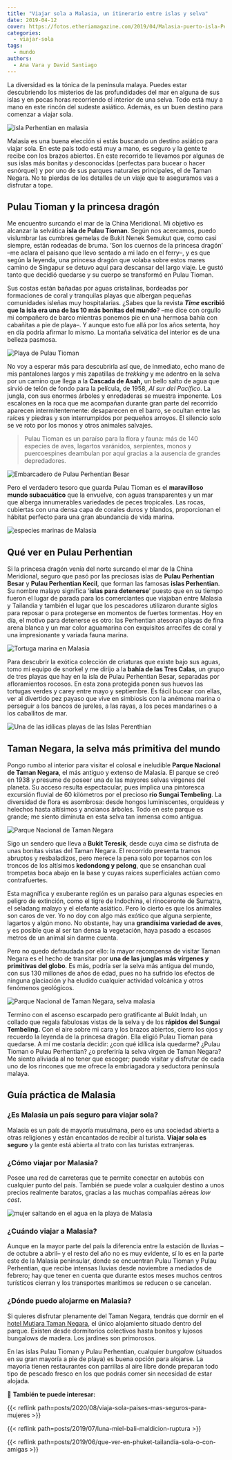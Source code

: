 ```yaml
---
title: "Viajar sola a Malasia, un itinerario entre islas y selva"
date: 2019-04-12
cover: https://fotos.etheriamagazine.com/2019/04/Malasia-puerto-isla-Perhentian.jpg
categories: 
  - viajar-sola
tags: 
  - mundo
authors: 
  - Ana Vara y David Santiago
---
```


La diversidad es la tónica de la península malaya. Puedes estar descubriendo los 
misterios de las profundidades del mar en alguna de sus islas y en pocas horas 
recorriendo el interior de una selva. Todo está muy a mano en este rincón del sudeste 
asiático. Además, es un buen destino para comenzar a viajar sola. 

![isla Perhentian en malasia](https://fotos.etheriamagazine.com/2019/04/malasia-isla-perhentian.jpg "Esnórquel en la Isla Perhentian.")

Malasia es una buena elección si estás buscando un destino asiático para viajar sola. En 
este país todo está muy a mano, es seguro y la gente te recibe con los brazos abiertos. 
En este recorrido te llevamos por algunas de sus islas más bonitas y desconocidas 
(perfectas para bucear o hacer esnórquel) y por uno de sus parques naturales 
principales, el de Taman Negara. No te pierdas de los detalles de un viaje que te 
aseguramos vas a disfrutar a tope. 

## Pulau Tioman y la princesa dragón

Me encuentro surcando el mar de la China Meridional. Mi objetivo es alcanzar la 
selvática **isla de Pulau Tioman**. Según nos acercamos, puedo vislumbrar las cumbres 
gemelas de Bukit Nenek Semukut que, como casi siempre, están rodeadas de bruma. ‘Son los 
cuernos de la princesa dragón’ –me aclara el paisano que llevo sentado a mi lado en el 
ferry–, y es que según la leyenda, una princesa dragón que volaba sobre estos mares 
camino de Singapur se detuvo aquí para descansar del largo viaje. Le gustó tanto que 
decidió quedarse y su cuerpo se transformó en Pulau Tioman. 

Sus costas están bañadas por aguas cristalinas, bordeadas por formaciones de coral y 
tranquilas playas que albergan pequeñas comunidades isleñas muy hospitalarias. ¿Sabes 
que la revista **_Time_ escribió que la isla era una de las 10 más bonitas del mundo**? 
–me dice con orgullo mi compañero de barco mientras ponemos pie en una hermosa bahía con 
cabañitas a pie de playa–. Y aunque esto fue allá por los años setenta, hoy en día 
podría afirmar lo mismo. La montaña selvática del interior es de una belleza pasmosa. 

![Playa de Pulau Tioman](https://fotos.etheriamagazine.com/2019/04/malasia-pulau-tioman.jpg "Playa de Pulau Tioman.")

No voy a esperar más para descubrirla así que, de inmediato, echo mano de mis pantalones 
largos y mis zapatillas de _trekking_ y me adentro en la selva por un camino que llega a 
la **Cascada de Asah,** un bello salto de agua que sirvió de telón de fondo para la 
película, de 1958, _Al sur del Pacífico_. La jungla, con sus enormes árboles y 
enredaderas se muestra imponente. Los escalones en la roca que me acompañan durante gran 
parte del recorrido aparecen intermitentemente: desaparecen en el barro, se ocultan 
entre las raíces y piedras y son interrumpidos por pequeños arroyos. El silencio solo se 
ve roto por los monos y otros animales salvajes. 

> Pulau Tioman es un paraíso para la flora y fauna: más de 140 especies de aves, lagartos 
> varánidos, serpientes, monos y puercoespines deambulan por aquí gracias a la ausencia de 
> grandes depredadores. 

![Embarcadero de Pulau Perhentian Besar](https://fotos.etheriamagazine.com/2019/04/Malasia-puerto-isla-Perhentian.jpg "Embarcadero de Pulau Perhentian Besar.")

Pero el verdadero tesoro que guarda Pulau Tioman es el **maravilloso mundo subacuático** 
que la envuelve, con aguas transparentes y un mar que alberga innumerables variedades de 
peces tropicales. Las rocas, cubiertas con una densa capa de corales duros y blandos, 
proporcionan el hábitat perfecto para una gran abundancia de vida marina. 

![especies marinas de Malasia](https://fotos.etheriamagazine.com/2019/04/malasia-submarinismo.jpg "El agua cristalina de Pulau Tiomán guarda una increíble biodiversidad.")

## Qué ver en Pulau Perhentian

Si la princesa dragón venía del norte surcando el mar de la China Meridional, seguro que 
pasó por las preciosas islas de **Pulau Perhentian Besar** y **Pulau Perhentian Kecil**, 
que forman las famosas **islas Perhentian**. Su nombre malayo significa ‘**islas para 
detenerse**’ puesto que en su tiempo fueron el lugar de parada para los comerciantes que 
viajaban entre Malasia y Tailandia y también el lugar que los pescadores utilizaron 
durante siglos para reposar o para protegerse en momentos de fuertes tormentas. Hoy en 
día, el motivo para detenerse es otro: las Perhentian atesoran playas de fina arena 
blanca y un mar color aguamarina con exquisitos arrecifes de coral y una impresionante y 
variada fauna marina. 

![Tortuga marina en Malasia](https://fotos.etheriamagazine.com/2019/04/malasia-tortuga-verde.jpg "Tortuga marina en Malasia.")

Para descubrir la exótica colección de criaturas que existe bajo sus aguas, tomo mi 
equipo de snorkel y me dirijo a la **bahía de las Tres Calas**, un grupo de tres playas 
que hay en la isla de Pulau Perhentian Besar, separadas por afloramientos rocosos. En 
esta zona protegida ponen sus huevos las tortugas verdes y carey entre mayo y 
septiembre. Es fácil bucear con ellas, ver al divertido pez payaso que vive en simbiosis 
con la anémona marina o perseguir a los bancos de jureles, a las rayas, a los peces 
mandarines o a los caballitos de mar. 

![Una de las idílicas playas de las Islas Perenthian](https://fotos.etheriamagazine.com/2019/04/malasia-perenthian.jpg "Una de las idílicas playas de las Islas Perenthian.")

## Taman Negara, la selva más primitiva del mundo

Pongo rumbo al interior para visitar el colosal e ineludible **Parque Nacional de Taman 
Negara**, el más antiguo y extenso de Malasia. El parque se creó en 1938 y presume de 
poseer una de las mayores selvas vírgenes del planeta. Su acceso resulta espectacular, 
pues implica una pintoresca excursión fluvial de 60 kilómetros por el precioso **río 
Sungai Tembeling**. La diversidad de flora es asombrosa: desde hongos luminiscentes, 
orquídeas y helechos hasta altísimos y ancianos árboles. Todo en este parque es grande; 
me siento diminuta en esta selva tan inmensa como antigua. 

![Parque Nacional de Taman Negara](https://fotos.etheriamagazine.com/2019/04/malasia-taman-negara-park.jpg "Parque Nacional de Taman Negara.")

Sigo un sendero que lleva a **Bukit Teresik**, desde cuya cima se disfruta de unas 
bonitas vistas del Taman Negara. El recorrido presenta tramos abruptos y resbaladizos, 
pero merece la pena solo por toparnos con los troncos de los altísimos **kedondong y 
pelong**, que se ensanchan cual trompetas boca abajo en la base y cuyas raíces 
superficiales actúan como contrafuertes. 

Esta magnífica y exuberante región es un paraíso para algunas especies en peligro de 
extinción, como el tigre de Indochina, el rinoceronte de Sumatra, el seladang malayo y 
el elefante asiático. Pero lo cierto es que los animales son caros de ver. Yo no doy con 
algo más exótico que alguna serpiente, lagartos y algún mono. No obstante, hay una 
**grandísima variedad de aves**, y es posible que al ser tan densa la vegetación, haya 
pasado a escasos metros de un animal sin darme cuenta. 

Pero no quedo defraudada por ello: la mayor recompensa de visitar Taman Negara es el 
hecho de transitar por **una de las junglas más vírgenes y primitivas del globo**. Es 
más, podría ser la selva más antigua del mundo, con sus 130 millones de años de edad, 
pues no ha sufrido los efectos de ninguna glaciación y ha eludido cualquier actividad 
volcánica y otros fenómenos geológicos. 

![Parque Nacional de Taman Negara, selva malasia](https://fotos.etheriamagazine.com/2019/04/malasia-taman-negara-parque.jpg "El Parque Nacional de Taman Negara es uno de los lugares más vírgenes del mundo.")

Termino con el ascenso escarpado pero gratificante al Bukit Indah, un collado que regala 
fabulosas vistas de la selva y de los **rápidos del Sungai Tembeling.** Con el aire 
sobre mi cara y los brazos abiertos, cierro los ojos y recuerdo la leyenda de la 
princesa dragón. Ella eligió Pulau Tioman para quedarse. A mí me costaría decidir: ¿con 
qué idílica isla quedarme? ¿Pulau Tioman o Pulau Perhentian? ¿o preferiría la selva 
virgen de Taman Negara? Me siento aliviada al no tener que escoger; puedo visitar y 
disfrutar de cada uno de los rincones que me ofrece la embriagadora y seductora 
península malaya. 

## Guía práctica de Malasia

### ¿Es Malasia un país seguro para viajar sola?

Malasia es un país de mayoría musulmana, pero es una sociedad abierta a otras religiones 
y están encantados de recibir al turista. **Viajar sola es seguro** y la gente está 
abierta al trato con las turistas extranjeras. 

### ¿Cómo viajar por Malasia?

Posee una red de carreteras que te permite conectar en autobús con cualquier punto del 
país. También se puede volar a cualquier destino a unos precios realmente baratos, 
gracias a las muchas compañías aéreas _low cost_. 

![mujer saltando en el agua en la playa de Malasia](https://fotos.etheriamagazine.com/2019/04/malasia-perhentian.jpg "La diversión está asegurada en las islas Perenthian.")

### ¿Cuándo viajar a Malasia?

Aunque en la mayor parte del país la diferencia entre la estación de lluvias –de octubre 
a abril– y el resto del año no es muy evidente, sí lo es en la parte este de la Malasia 
peninsular, donde se encuentran Pulau Tioman y Pulau Perhentian, que recibe intensas 
lluvias desde noviembre a mediados de febrero; hay que tener en cuenta que durante estos 
meses muchos centros turísticos cierran y los transportes marítimos se reducen o se 
cancelan. 

### ¿Dónde puedo alojarme en Malasia?

Si quieres disfrutar plenamente del Taman Negara, tendrás que dormir en el [hotel 
Mutiara Taman Negara](http://www.mutiaratamannegara.com), el único alojamiento situado 
dentro del parque. Existen desde dormitorios colectivos hasta bonitos y lujosos 
bungalows de madera. Los jardines son primorosos. 

En las islas Pulau Tioman y Pulau Perhentian, cualquier _bungalow_ (situados en su gran 
mayoría a pie de playa) es buena opción para alojarse. La mayoría tienen restaurantes 
con parrillas al aire libre donde preparan todo tipo de pescado fresco en los que podrás 
comer sin necesidad de estar alojada. 

📌 **También te puede interesar:** 

{{< reflink path=posts/2020/08/viaja-sola-paises-mas-seguros-para-mujeres >}} 

{{< reflink path=posts/2019/07/luna-miel-bali-maldicion-ruptura >}} 

{{< reflink path=posts/2019/06/que-ver-en-phuket-tailandia-sola-o-con-amigas >}}
